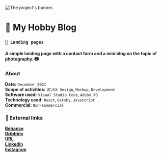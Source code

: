 ![The project's banner.](https:example.com/)
# 📌 My Hobby Blog
### `🛬 Landing pages`
#### A simple landing page with a contact form and a mini blog on the topic of photography. 📷
### About
**Date:** `December 2021`\
**Scope of activities:** `UI/UX Design`, `Mockup`, `Development`\
**Software used:** `Visual Studio Code`, `Adobe XD`\
**Technology used:** `React`, `Gatsby`, `JavaScript`\
**Commercial:** `Non-Commercial`

### 🔗 External links
**[Behance](https://behance.net/)**\
**[Dribbble](https://dribbble.com/)**\
**[URL](https://example.com/)**\
**[LinkedIn](https://linkedin.com/)**\
**[Instagram](https://www.instagram.com/)**
